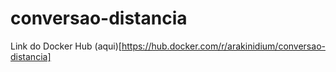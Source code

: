 # conversao-distancia

Link do Docker Hub (aqui)[https://hub.docker.com/r/arakinidium/conversao-distancia]
